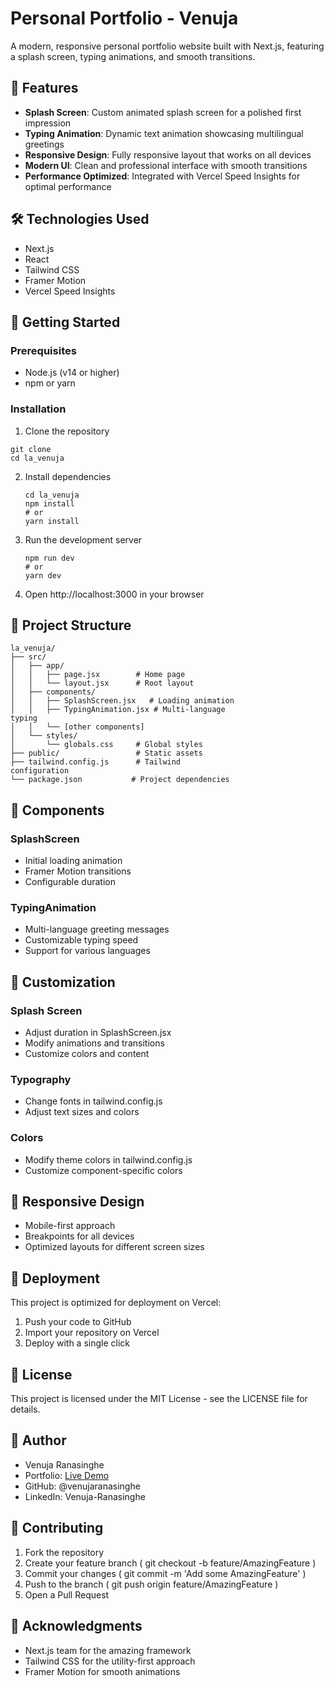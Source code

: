 # Personal Portfolio - Venuja

A modern, responsive personal portfolio website built with Next.js, featuring a splash screen, typing animations, and smooth transitions.

## 🌟 Features

- **Splash Screen**: Custom animated splash screen for a polished first impression
- **Typing Animation**: Dynamic text animation showcasing multilingual greetings
- **Responsive Design**: Fully responsive layout that works on all devices
- **Modern UI**: Clean and professional interface with smooth transitions
- **Performance Optimized**: Integrated with Vercel Speed Insights for optimal performance

## 🛠️ Technologies Used

- Next.js
- React
- Tailwind CSS
- Framer Motion
- Vercel Speed Insights

## 🚀 Getting Started

### Prerequisites

- Node.js (v14 or higher)
- npm or yarn

### Installation

1. Clone the repository
```
git clone 
cd la_venuja
```
2. Install dependencies
   
   ```
   cd la_venuja
   npm install
   # or
   yarn install
   ```
3. Run the development server
   
   ```
   npm run dev
   # or
   yarn dev
   ```
4. Open http://localhost:3000 in your browser
## 📁 Project Structure
```
la_venuja/
├── src/
│   ├── app/
│   │   ├── page.jsx        # Home page
│   │   └── layout.jsx      # Root layout
│   ├── components/
│   │   ├── SplashScreen.jsx   # Loading animation
│   │   ├── TypingAnimation.jsx # Multi-language 
typing
│   │   └── [other components] 
│   └── styles/
│       └── globals.css     # Global styles
├── public/                 # Static assets
├── tailwind.config.js      # Tailwind 
configuration
└── package.json           # Project dependencies
```
## 🎨 Components
### SplashScreen
- Initial loading animation
- Framer Motion transitions
- Configurable duration
### TypingAnimation
- Multi-language greeting messages
- Customizable typing speed
- Support for various languages
## 🔧 Customization
### Splash Screen
- Adjust duration in SplashScreen.jsx
- Modify animations and transitions
- Customize colors and content
### Typography
- Change fonts in tailwind.config.js
- Adjust text sizes and colors
### Colors
- Modify theme colors in tailwind.config.js
- Customize component-specific colors
## 📱 Responsive Design
- Mobile-first approach
- Breakpoints for all devices
- Optimized layouts for different screen sizes
## 🚀 Deployment
This project is optimized for deployment on Vercel:

1. Push your code to GitHub
2. Import your repository on Vercel
3. Deploy with a single click
## 📄 License
This project is licensed under the MIT License - see the LICENSE file for details.

## 👤 Author
- Venuja Ranasinghe
- Portfolio: [Live Demo](https://la-venuja.vercel.app/)
- GitHub: @venujaranasinghe
- LinkedIn: Venuja-Ranasinghe
## 🤝 Contributing
1. Fork the repository
2. Create your feature branch ( git checkout -b feature/AmazingFeature )
3. Commit your changes ( git commit -m 'Add some AmazingFeature' )
4. Push to the branch ( git push origin feature/AmazingFeature )
5. Open a Pull Request
## 🙏 Acknowledgments
- Next.js team for the amazing framework
- Tailwind CSS for the utility-first approach
- Framer Motion for smooth animations
